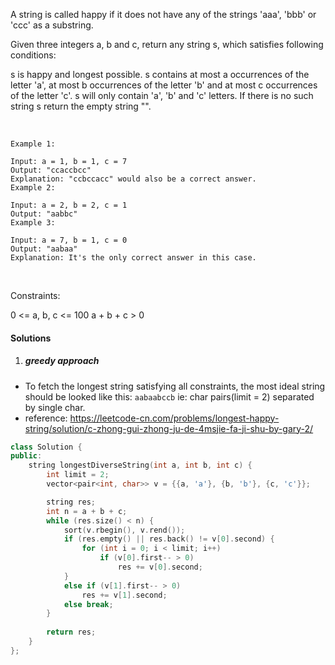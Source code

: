 A string is called happy if it does not have any of the strings 'aaa', 'bbb' or 'ccc' as a substring.

Given three integers a, b and c, return any string s, which satisfies following conditions:

s is happy and longest possible.
s contains at most a occurrences of the letter 'a', at most b occurrences of the letter 'b' and at most c occurrences of the letter 'c'.
s will only contain 'a', 'b' and 'c' letters.
If there is no such string s return the empty string "".

 

```
Example 1:

Input: a = 1, b = 1, c = 7
Output: "ccaccbcc"
Explanation: "ccbccacc" would also be a correct answer.
Example 2:

Input: a = 2, b = 2, c = 1
Output: "aabbc"
Example 3:

Input: a = 7, b = 1, c = 0
Output: "aabaa"
Explanation: It's the only correct answer in this case.
```
 

Constraints:

0 <= a, b, c <= 100
a + b + c > 0

#### Solutions

1. ##### greedy approach

- To fetch the longest string satisfying all constraints, the most ideal string should be looked like this: `aabaabccb` ie: char pairs(limit = 2) separated by single char.
- reference: https://leetcode-cn.com/problems/longest-happy-string/solution/c-zhong-gui-zhong-ju-de-4msjie-fa-ji-shu-by-gary-2/

```c++
class Solution {
public:
    string longestDiverseString(int a, int b, int c) {
        int limit = 2;
        vector<pair<int, char>> v = {{a, 'a'}, {b, 'b'}, {c, 'c'}};

        string res;
        int n = a + b + c;
        while (res.size() < n) {
            sort(v.rbegin(), v.rend());
            if (res.empty() || res.back() != v[0].second) {
                for (int i = 0; i < limit; i++)
                    if (v[0].first-- > 0)
                        res += v[0].second;
            }
            else if (v[1].first-- > 0)
                res += v[1].second;
            else break;
        }
        
        return res;
    }
};
```